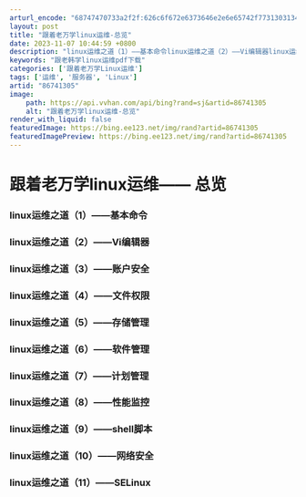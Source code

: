 ```yaml
---
arturl_encode: "68747470733a2f2f:626c6f672e6373646e2e6e65742f7731303134303734373934:2f61727469636c652f64657461696c732f3836373431333035"
layout: post
title: "跟着老万学linux运维-总览"
date: 2023-11-07 10:44:59 +0800
description: "linux运维之道（1）——基本命令linux运维之道（2）——Vi编辑器linux运维之道（3）—"
keywords: "跟老韩学linux运维pdf下载"
categories: ['跟着老万学Linux运维']
tags: ['运维', '服务器', 'Linux']
artid: "86741305"
image:
    path: https://api.vvhan.com/api/bing?rand=sj&artid=86741305
    alt: "跟着老万学linux运维-总览"
render_with_liquid: false
featuredImage: https://bing.ee123.net/img/rand?artid=86741305
featuredImagePreview: https://bing.ee123.net/img/rand?artid=86741305
---
```


# 跟着老万学linux运维—— 总览

### linux运维之道（1）——基本命令

### linux运维之道（2）——Vi编辑器

### linux运维之道（3）——账户安全

### linux运维之道（4）——文件权限

### linux运维之道（5）——存储管理

### linux运维之道（6）——软件管理

### linux运维之道（7）——计划管理

### linux运维之道（8）——性能监控

### linux运维之道（9）——shell脚本

### linux运维之道（10）——网络安全

### linux运维之道（11）——SELinux